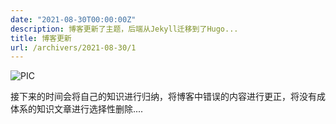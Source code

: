 ```yaml
---
date: "2021-08-30T00:00:00Z"
description: 博客更新了主题，后端从Jekyll迁移到了Hugo...
title: 博客更新
url: /archivers/2021-08-30/1
---
```


![PIC](https://7ed.net/bing/api)

接下来的时间会将自己的知识进行归纳，将博客中错误的内容进行更正，将没有成体系的知识文章进行选择性删除....

